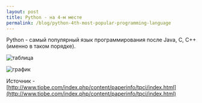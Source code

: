 ```yaml
---
layout: post
title: Python - на 4-м месте
permalink: /blog/python-4th-most-popular-programming-language
---
```

Python - самый популярный язык программирования после Java, C, C++ (именно в таком порядке).

![таблица](http://dl.dropbox.com/u/318944/vorushin.ru/chart.png)

![график](http://dl.dropbox.com/u/318944/vorushin.ru/graph.png)

Источник - [http://www.tiobe.com/index.php/content/paperinfo/tpci/index.html](http://www.tiobe.com/index.php/content/paperinfo/tpci/index.html)